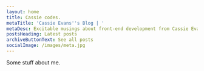 ```yaml
---
layout: home
title: Cassie codes.
metaTitle: 'Cassie Evans''s Blog | '
metaDesc: Excitable musings about front-end development from Cassie Evans.
postsHeading: Latest posts
archiveButtonText: See all posts
socialImage: /images/meta.jpg
---
```


Some stuff about me.
